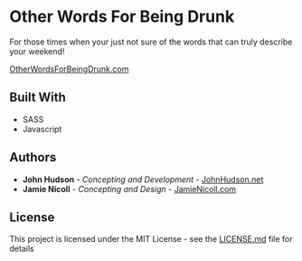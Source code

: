 # Other Words For Being Drunk

For those times when your just not sure of the words that can truly describe your weekend!

[OtherWordsForBeingDrunk.com](https://otherwordsforbeingdrunk.com/)

## Built With

* SASS
* Javascript

## Authors

* **John Hudson** - *Concepting and Development* - [JohnHudson.net](https://www.johnhudson.net)
* **Jamie Nicoll** - *Concepting and Design* - [JamieNicoll.com](http://jamienicoll.com/)


## License

This project is licensed under the MIT License - see the [LICENSE.md](LICENSE.md) file for details

